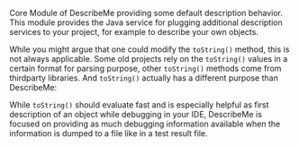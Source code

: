 Core Module of DescribeMe providing some default description behavior. This module provides the
Java service for plugging additional description services to your project, for example to describe
your own objects.

While you might argue that one could modify the `toString()` method, this is not always applicable.
Some old projects rely on the `toString()` values in a certain format for parsing purpose, other
`toString()` methods come from thirdparty libraries. And `toString()` actually has a different
purpose than DescribeMe:

While `toString()` should evaluate fast and is especially helpful as first description of an object
while debugging in your IDE, DescribeMe is focused on providing as much debugging information
available when the information is dumped to a file like in a test result file.

